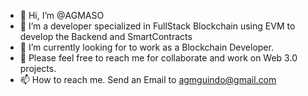 - 👋 Hi, I’m @AGMASO
- 👀 I’m a developer specialized in FullStack Blockchain using EVM to develop the Backend and SmartContracts
- 🌱 I’m currently looking for to work as a Blockchain Developer.
- 💞️ Please feel free to reach me for collaborate and work on Web 3.0 projects.
- 📫 How to reach me. Send an Email to agmguindo@gmail.com

<!---
AGMASO/AGMASO is a ✨ special ✨ repository because its `README.md` (this file) appears on your GitHub profile.
You can click the Preview link to take a look at your changes.
--->
